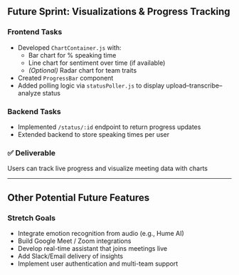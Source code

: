 ## Future Sprint: Visualizations & Progress Tracking

### Frontend Tasks
- Developed `ChartContainer.js` with:  
  - Bar chart for % speaking time  
  - Line chart for sentiment over time (if available)  
  - *(Optional)* Radar chart for team traits  
- Created `ProgressBar` component  
- Added polling logic via `statusPoller.js` to display upload–transcribe–analyze status  

### Backend Tasks
- Implemented `/status/:id` endpoint to return progress updates  
- Extended backend to store speaking times per user  

### ✅ Deliverable
Users can track live progress and visualize meeting data with charts  

---

## Other Potential Future Features

### Stretch Goals
- Integrate emotion recognition from audio (e.g., Hume AI)  
- Build Google Meet / Zoom integrations  
- Develop real-time assistant that joins meetings live  
- Add Slack/Email delivery of insights  
- Implement user authentication and multi-team support  